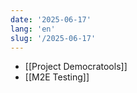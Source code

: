 ```yaml
---
date: '2025-06-17'
lang: 'en'
slug: '/2025-06-17'
---
```


- [[Project Democratools]]
- [[M2E Testing]]

